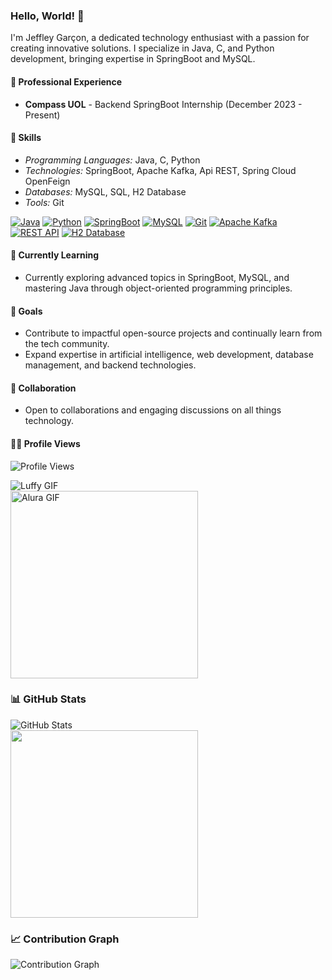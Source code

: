 ### Hello, World! 👋

I'm Jeffley Garçon, a dedicated technology enthusiast with a passion for creating innovative solutions. I specialize in Java, C, and Python development, bringing expertise in SpringBoot and MySQL.

#### 💼 Professional Experience
- **Compass UOL** - Backend SpringBoot Internship (December 2023 - Present)

#### 🚀 Skills
- *Programming Languages:* Java, C, Python
- *Technologies:* SpringBoot, Apache Kafka, Api REST, Spring Cloud OpenFeign
- *Databases:* MySQL, SQL, H2 Database
- *Tools:* Git
  
[![Java](https://img.shields.io/badge/Java-%23ED8B00.svg?&style=for-the-badge&logo=java&logoColor=white)](link-para-seu-projeto)
[![Python](https://img.shields.io/badge/Python-%2314354C.svg?&style=for-the-badge&logo=python&logoColor=white)](link-para-seu-projeto)
[![SpringBoot](https://img.shields.io/badge/SpringBoot-%236DB33F.svg?&style=for-the-badge&logo=spring&logoColor=white)](link-para-seu-projeto)
[![MySQL](https://img.shields.io/badge/MySQL-%2300758F.svg?&style=for-the-badge&logo=mysql&logoColor=white)](link-para-seu-projeto)
[![Git](https://img.shields.io/badge/Git-%23F05032.svg?&style=for-the-badge&logo=git&logoColor=white)](link-para-seu-projeto)
[![Apache Kafka](https://img.shields.io/badge/Apache%20Kafka-%2314354C.svg?&style=for-the-badge&logo=apache&logoColor=white)](link-para-seu-projeto)
[![REST API](https://img.shields.io/badge/REST%20API-%236DB33F.svg?&style=for-the-badge&logo=rest&logoColor=white)](link-para-seu-projeto)
[![H2 Database](https://img.shields.io/badge/H2%20Database-%2300758F.svg?&style=for-the-badge&logo=h2&logoColor=white)](link-para-seu-projeto)


#### 🌱 Currently Learning
- Currently exploring advanced topics in SpringBoot, MySQL, and mastering Java through object-oriented programming principles.


#### 🎯 Goals
- Contribute to impactful open-source projects and continually learn from the tech community.
- Expand expertise in artificial intelligence, web development, database management, and backend technologies.

#### 🤝 Collaboration
- Open to collaborations and engaging discussions on all things technology.

#### 🧑‍🚀 Profile Views
![Profile Views](https://komarev.com/ghpvc/?username=Jeffleyg)


![Luffy GIF](https://media.tenor.com/bU8W2-lHZhYAAAAi/luffy.gif) &nbsp;&nbsp;&nbsp;&nbsp;&nbsp;&nbsp;&nbsp;&nbsp;&nbsp;&nbsp;&nbsp;&nbsp;&nbsp;&nbsp;&nbsp;&nbsp;&nbsp;&nbsp;&nbsp;&nbsp;&nbsp;&nbsp;&nbsp;&nbsp;&nbsp;&nbsp;&nbsp;&nbsp;&nbsp;&nbsp;&nbsp;&nbsp;&nbsp;&nbsp;&nbsp;&nbsp;&nbsp;&nbsp;&nbsp;&nbsp;&nbsp;&nbsp;&nbsp;&nbsp;&nbsp;&nbsp;&nbsp;&nbsp;&nbsp;&nbsp;&nbsp;&nbsp;&nbsp;&nbsp;&nbsp;&nbsp;&nbsp;&nbsp;&nbsp;&nbsp;&nbsp;&nbsp;&nbsp;&nbsp;&nbsp;&nbsp;&nbsp;&nbsp;&nbsp;&nbsp;&nbsp;&nbsp;&nbsp;&nbsp;&nbsp;&nbsp;&nbsp;&nbsp;&nbsp;&nbsp;&nbsp;&nbsp;&nbsp;&nbsp;&nbsp;&nbsp;&nbsp;<img src="https://www.alura.com.br/artigos/assets/hello-world-em-varias-linguagens/imagem1.gif" alt="Alura GIF" width="300">



### 📊 GitHub Stats
![GitHub Stats](https://github-readme-stats.vercel.app/api?username=Jeffleyg&show_icons=true&count_private=true&hide=contribs&theme=dark)&nbsp;&nbsp;&nbsp;&nbsp;&nbsp;&nbsp;&nbsp;&nbsp;&nbsp;&nbsp;&nbsp;&nbsp;&nbsp;&nbsp;&nbsp;&nbsp;&nbsp;&nbsp;&nbsp;&nbsp;&nbsp;&nbsp;&nbsp;&nbsp;&nbsp;&nbsp;&nbsp;&nbsp;&nbsp;&nbsp;&nbsp;&nbsp;&nbsp;&nbsp;&nbsp;&nbsp;&nbsp;&nbsp;&nbsp;&nbsp;<img src="https://i.pinimg.com/originals/21/11/61/21116158daaeb1459b4ec0758505e1ad.gif" width="300">



### 📈 Contribution Graph
![Contribution Graph](https://github-readme-streak-stats.herokuapp.com/?user=Jeffleyg&theme=dark)


